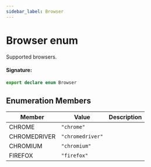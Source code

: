 ```yaml
---
sidebar_label: Browser
---
```


# Browser enum

Supported browsers.

#### Signature:

```typescript
export declare enum Browser
```

## Enumeration Members

| Member       | Value                                 | Description |
| ------------ | ------------------------------------- | ----------- |
| CHROME       | <code>&quot;chrome&quot;</code>       |             |
| CHROMEDRIVER | <code>&quot;chromedriver&quot;</code> |             |
| CHROMIUM     | <code>&quot;chromium&quot;</code>     |             |
| FIREFOX      | <code>&quot;firefox&quot;</code>      |             |
